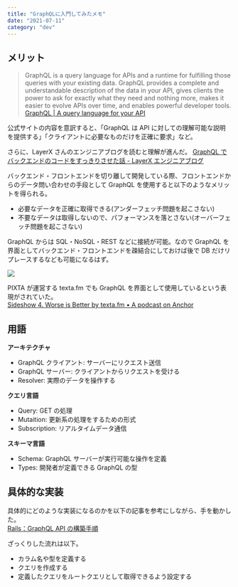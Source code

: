 ```yaml
---
title: "GraphQLに入門してみたメモ"
date: "2021-07-11"
category: "dev"
---
```


## メリット

> GraphQL is a query language for APIs and a runtime for fulfilling those queries with your existing data. GraphQL provides a complete and understandable description of the data in your API, gives clients the power to ask for exactly what they need and nothing more, makes it easier to evolve APIs over time, and enables powerful developer tools.  
> [GraphQL | A query language for your API](https://graphql.org/)

公式サイトの内容を意訳すると、「GraphQL は API に対しての理解可能な説明を提供する」「クライアントに必要なものだけを正確に要求」など。

さらに、LayerX さんのエンジニアブログを読むと理解が進んだ。
[GraphQL でバックエンドのコードをすっきりさせた話 - LayerX エンジニアブログ](https://tech.layerx.co.jp/entry/2021/04/12/121427)

バックエンド・フロントエンドを切り離して開発している際、フロントエンドからのデータ問い合わせの手段として GraphQL を使用すると以下のようなメリットを得られる。

- 必要なデータを正確に取得できる(アンダーフェッチ問題を起こさない)
- 不要なデータは取得しないので、パフォーマンスを落とさない(オーバーフェッチ問題を起こさない)

GraphQL からは SQL・NoSQL・REST などに接続が可能。なので GraphQL を界面としてバックエンド・フロントエンドを疎結合にしておけば後で DB だけリプレースするなども可能になるはず。

![](https://camo.qiitausercontent.com/233a8d1c741735932d52ebc06292db33a464a939/68747470733a2f2f71696974612d696d6167652d73746f72652e73332e616d617a6f6e6177732e636f6d2f302f3130383736312f33656532323234622d636639362d613636342d616531392d6264313139393864316266612e706e67)

PIXTA が運営する texta.fm でも GraphQL を界面として使用しているという表現がされていた。  
[Sideshow 4. Worse is Better by texta.fm • A podcast on Anchor](https://anchor.fm/textafm/episodes/Sideshow-4--Worse-is-Better-eqsi31)

## 用語

**アーキテクチャ**

- GraphQL クライアント: サーバーにリクエスト送信
- GraphQL サーバー: クライアントからリクエストを受ける
- Resolver: 実際のデータを操作する

**クエリ言語**

- Query: GET の処理
- Mutaition: 更新系の処理をするための形式
- Subscription: リアルタイムデータ通信

**スキーマ言語**

- Schema: GraphQL サーバーが実行可能な操作を定義
- Types: 開発者が定義できる GraphQL の型

## 具体的な実装

具体的にどのような実装になるのかを以下の記事を参考にしながら、手を動かした。  
[Rails：GraphQL API の構築手順](https://zenn.dev/kei178/articles/2f4ffc6b89618c)

ざっくりした流れは以下。

- カラム名や型を定義する
- クエリを作成する
- 定義したクエリをルートクエリとして取得できるよう設定する
